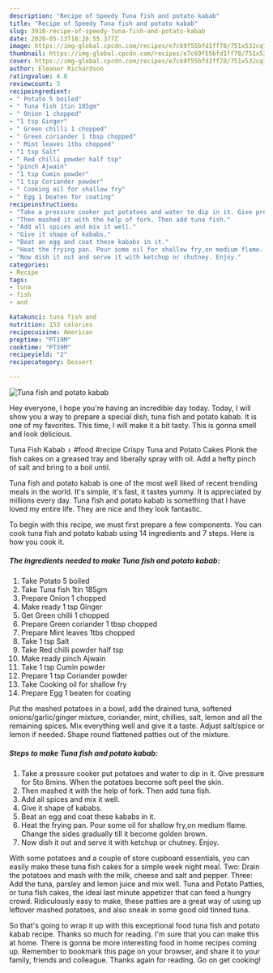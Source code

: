 ```yaml
---
description: "Recipe of Speedy Tuna fish and potato kabab"
title: "Recipe of Speedy Tuna fish and potato kabab"
slug: 3910-recipe-of-speedy-tuna-fish-and-potato-kabab
date: 2020-05-13T18:28:55.377Z
image: https://img-global.cpcdn.com/recipes/e7c69f55bfd1ff78/751x532cq70/tuna-fish-and-potato-kabab-recipe-main-photo.jpg
thumbnail: https://img-global.cpcdn.com/recipes/e7c69f55bfd1ff78/751x532cq70/tuna-fish-and-potato-kabab-recipe-main-photo.jpg
cover: https://img-global.cpcdn.com/recipes/e7c69f55bfd1ff78/751x532cq70/tuna-fish-and-potato-kabab-recipe-main-photo.jpg
author: Eleanor Richardson
ratingvalue: 4.8
reviewcount: 3
recipeingredient:
- " Potato 5 boiled"
- " Tuna fish 1tin 185gm"
- " Onion 1 chopped"
- "1 tsp Ginger"
- " Green chilli 1 chopped"
- " Green coriander 1 tbsp chopped"
- " Mint leaves 1tbs chopped"
- "1 tsp Salt"
- " Red chilli powder half tsp"
- "pinch Ajwain"
- "1 tsp Cumin powder"
- "1 tsp Coriander powder"
- " Cooking oil for shallow fry"
- " Egg 1 beaten for coating"
recipeinstructions:
- "Take a pressure cooker put potatoes and water to dip in it. Give pressure for 5to 8mins. When the potatoes become soft peel the skin."
- "Then mashed it with the help of fork. Then add tuna fish."
- "Add all spices and mix it well."
- "Give it shape of kababs."
- "Beat an egg and coat these kababs in it."
- "Heat the frying pan. Pour some oil for shallow fry,on medium flame. Change the sides gradually till it become golden brown."
- "Now dish it out and serve it with ketchup or chutney. Enjoy."
categories:
- Recipe
tags:
- tuna
- fish
- and

katakunci: tuna fish and 
nutrition: 153 calories
recipecuisine: American
preptime: "PT19M"
cooktime: "PT39M"
recipeyield: "2"
recipecategory: Dessert

---
```



![Tuna fish and potato kabab](https://img-global.cpcdn.com/recipes/e7c69f55bfd1ff78/751x532cq70/tuna-fish-and-potato-kabab-recipe-main-photo.jpg)

Hey everyone, I hope you're having an incredible day today. Today, I will show you a way to prepare a special dish, tuna fish and potato kabab. It is one of my favorites. This time, I will make it a bit tasty. This is gonna smell and look delicious.

Tuna Fish Kabab ॥ #food #recipe Crispy Tuna and Potato Cakes Plonk the fish cakes on a greased tray and liberally spray with oil. Add a hefty pinch of salt and bring to a boil until.

Tuna fish and potato kabab is one of the most well liked of recent trending meals in the world. It's simple, it's fast, it tastes yummy. It is appreciated by millions every day. Tuna fish and potato kabab is something that I have loved my entire life. They are nice and they look fantastic.


To begin with this recipe, we must first prepare a few components. You can cook tuna fish and potato kabab using 14 ingredients and 7 steps. Here is how you cook it.

<!--inarticleads1-->

##### The ingredients needed to make Tuna fish and potato kabab:

1. Take  Potato 5 boiled
1. Take  Tuna fish 1tin 185gm
1. Prepare  Onion 1 chopped
1. Make ready 1 tsp Ginger
1. Get  Green chilli 1 chopped
1. Prepare  Green coriander 1 tbsp chopped
1. Prepare  Mint leaves 1tbs chopped
1. Take 1 tsp Salt
1. Take  Red chilli powder half tsp
1. Make ready pinch Ajwain
1. Take 1 tsp Cumin powder
1. Prepare 1 tsp Coriander powder
1. Take  Cooking oil for shallow fry
1. Prepare  Egg 1 beaten for coating


Put the mashed potatoes in a bowl, add the drained tuna, softened onions/garlic/ginger mixture, coriander, mint, chillies, salt, lemon and all the remaining spices. Mix everything well and give it a taste. Adjust salt/spice or lemon if needed. Shape round flattened patties out of the mixture. 

<!--inarticleads2-->

##### Steps to make Tuna fish and potato kabab:

1. Take a pressure cooker put potatoes and water to dip in it. Give pressure for 5to 8mins. When the potatoes become soft peel the skin.
1. Then mashed it with the help of fork. Then add tuna fish.
1. Add all spices and mix it well.
1. Give it shape of kababs.
1. Beat an egg and coat these kababs in it.
1. Heat the frying pan. Pour some oil for shallow fry,on medium flame. Change the sides gradually till it become golden brown.
1. Now dish it out and serve it with ketchup or chutney. Enjoy.


With some potatoes and a couple of store cupboard essentials, you can easily make these tuna fish cakes for a simple week night meal. Two: Drain the potatoes and mash with the milk, cheese and salt and pepper. Three: Add the tuna, parsley and lemon juice and mix well. Tuna and Potato Patties, or tuna fish cakes, the ideal last minute appetizer that can feed a hungry crowd. Ridiculously easy to make, these patties are a great way of using up leftover mashed potatoes, and also sneak in some good old tinned tuna. 

So that's going to wrap it up with this exceptional food tuna fish and potato kabab recipe. Thanks so much for reading. I'm sure that you can make this at home. There is gonna be more interesting food in home recipes coming up. Remember to bookmark this page on your browser, and share it to your family, friends and colleague. Thanks again for reading. Go on get cooking!
